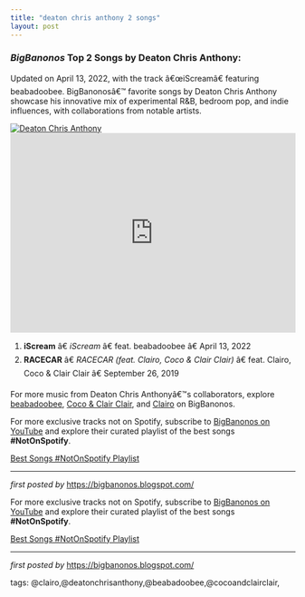 ```yaml
---
title: "deaton chris anthony 2 songs"
layout: post
---
```

<h3><em>BigBanonos</em> Top 2 Songs by Deaton Chris Anthony:</h3> <p>Updated on April 13, 2022, with the track â€œiScreamâ€ featuring beabadoobee. BigBanonosâ€™ favorite songs by Deaton Chris Anthony showcase his innovative mix of experimental R&B, bedroom pop, and indie influences, with collaborations from notable artists.</p> <!--Image-->
<div class="separator"> <a href="https://www.famousbirthdays.com/faces/anthony-deaton-image.jpg" > <img alt="Deaton Chris Anthony" src="https://www.famousbirthdays.com/faces/anthony-deaton-image.jpg" /> </a>
</div> <!--Spotify Playlist Embed-->
<iframe allow="autoplay; clipboard-write; encrypted-media; fullscreen; picture-in-picture" allowfullscreen="" frameborder="0" height="352" loading="lazy" src="https://open.spotify.com/embed/playlist/2fZnKGY8wdGuBhmTypvpRa?utm_source=generator" width="100%"></iframe> <!--Song Listings-->
<ol> <li><strong>iScream</strong> â€ <em>iScream</em> â€ feat. beabadoobee â€ April 13, 2022</li> <li><strong>RACECAR</strong> â€ <em>RACECAR (feat. Clairo, Coco & Clair Clair)</em> â€ feat. Clairo, Coco & Clair Clair â€ September 26, 2019</li>
</ol> <!--Links to Related Posts-->
<div> <p>For more music from Deaton Chris Anthonyâ€™s collaborators, explore <a href="https://bigbanonos.blogspot.com/2023/07/beabadoobee-4-songs.html" target="_blank">beabadoobee</a>, <a href="https://bigbanonos.blogspot.com/2022/11/coco-clair-clair-3-songs.html" target="_blank">Coco & Clair Clair</a>, and <a href="https://bigbanonos.blogspot.com/2019/05/clairo.html" target="_blank">Clairo</a> on BigBanonos.</p>
</div> <!--Subscribe and Playlist Links-->
<div> <p>For more exclusive tracks not on Spotify, subscribe to <a href="https://www.youtube.com/@BigBanonos" target="_blank">BigBanonos on YouTube</a> and explore their curated playlist of the best songs <strong>#NotOnSpotify</strong>.</p> <p><a href="https://www.youtube.com/playlist?list=PLtuNtuTatqI0kFahUCbtbfenC_ET5O_tr" target="_blank">Best Songs #NotOnSpotify Playlist</a></p></div> <hr /> <p><em>first posted by</em> <a href="https://bigbanonos.blogspot.com/" rel="noopener" target="_new">https://bigbanonos.blogspot.com/</a></p>


<!--Subscribe and Playlist Links-->
<div>
    <p>For more exclusive tracks not on Spotify, subscribe to <a href="https://www.youtube.com/@BigBanonos" target="_blank">BigBanonos on YouTube</a> and explore their curated playlist of the best songs <strong>#NotOnSpotify</strong>.</p>
    <p><a href="https://www.youtube.com/playlist?list=PLtuNtuTatqI0kFahUCbtbfenC_ET5O_tr" target="_blank">Best Songs #NotOnSpotify Playlist<br /></a></p></div>

<hr />

<p><em>first posted by</em> <a href="https://bigbanonos.blogspot.com/" rel="noopener" target="_new">https://bigbanonos.blogspot.com/</a></p>

<p>tags: @clairo,@deatonchrisanthony,@beabadoobee,@cocoandclairclair,</p>
